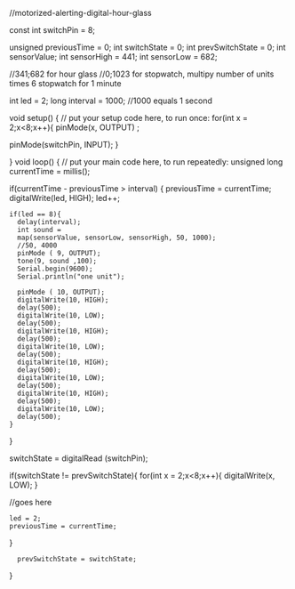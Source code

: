 //motorized-alerting-digital-hour-glass

const int switchPin = 8;

unsigned previousTime = 0;
int switchState = 0;
int prevSwitchState = 0;
int sensorValue;
int sensorHigh = 441;
int sensorLow = 682;

//341;682 for hour glass
//0;1023 for stopwatch, multipy number of units times 6     stopwatch for 1 minute

int led = 2;
long interval = 1000;
//1000 equals 1 second


void setup() {
  // put your setup code here, to run once:
  for(int x = 2;x<8;x++){
    pinMode(x, OUTPUT) ;
  
  pinMode(switchPin, INPUT);
}

}
void loop() {
  // put your main code here, to run repeatedly:
  unsigned long currentTime = millis();

  if(currentTime - previousTime > interval) {
    previousTime = currentTime;
    digitalWrite(led, HIGH);
    led++;

    if(led == 8){
      delay(interval);
      int sound = 
      map(sensorValue, sensorLow, sensorHigh, 50, 1000);
      //50, 4000
      pinMode ( 9, OUTPUT);
      tone(9, sound ,100);
      Serial.begin(9600);
      Serial.println("one unit");
     
      pinMode ( 10, OUTPUT);
      digitalWrite(10, HIGH);
      delay(500);
      digitalWrite(10, LOW);
      delay(500);
      digitalWrite(10, HIGH);
      delay(500);
      digitalWrite(10, LOW);
      delay(500);
      digitalWrite(10, HIGH);
      delay(500);
      digitalWrite(10, LOW);
      delay(500);
      digitalWrite(10, HIGH);
      delay(500);
      digitalWrite(10, LOW);
      delay(500);
    }
   
  }
 

  
   switchState = digitalRead (switchPin);

  if(switchState != prevSwitchState){
    for(int x = 2;x<8;x++){
       digitalWrite(x, LOW); 
    }
  
  //goes here

 
    led = 2;
    previousTime = currentTime;
  }

      prevSwitchState = switchState;
}





